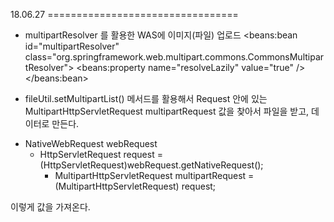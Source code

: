 18.06.27 =================================

- multipartResolver 를 활용한 WAS에 이미지(파일) 업로드
	<beans:bean id="multipartResolver" class="org.springframework.web.multipart.commons.CommonsMultipartResolver">
		<beans:property name="resolveLazily" value="true" />
	</beans:bean>
  
- fileUtil.setMultipartList() 메서드를 활용해서 Request 안에 있는 MultipartHttpServletRequest multipartRequest 값을 찾아서 파일을 받고, 데이터로 만든다.

* NativeWebRequest webRequest
  - HttpServletRequest request = (HttpServletRequest)webRequest.getNativeRequest();
    - MultipartHttpServletRequest multipartRequest = (MultipartHttpServletRequest) request;
    
이렇게 값을 가져온다.
